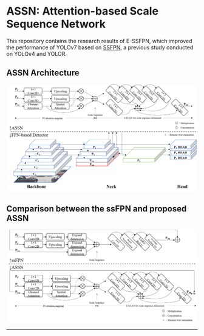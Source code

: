 # ASSN: Attention-based Scale Sequence Network

This repository contains the research results of E-SSFPN, which improved the performance of YOLOv7 based on [SSFPN](https://github.com/smu-ivpl/ssFPN), a previous study conducted on YOLOv4 and YOLOR.

## ASSN Architecture
![architecture](figure/architecture.png)

## Comparison between the ssFPN and proposed ASSN
![comparison](figure/comparison.png)
***
